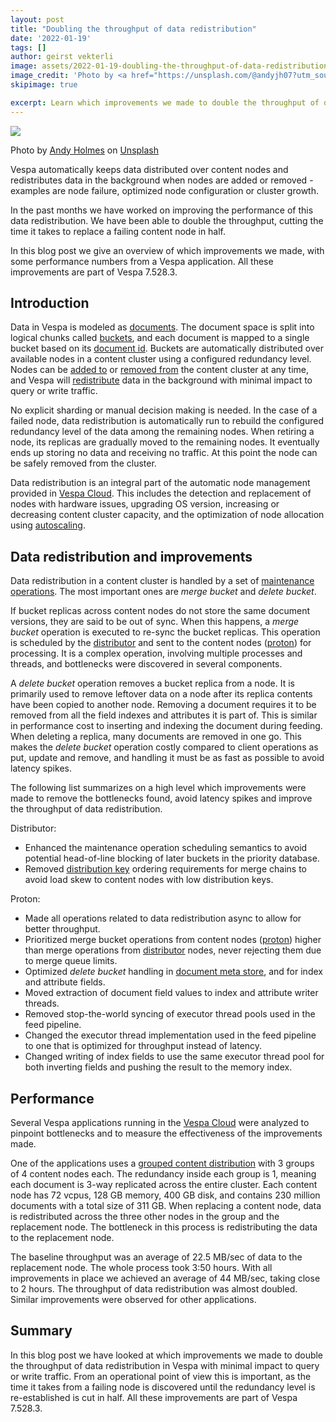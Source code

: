 ```yaml
---
layout: post 
title: "Doubling the throughput of data redistribution"
date: '2022-01-19'
tags: []
author: geirst vekterli
image: assets/2022-01-19-doubling-the-throughput-of-data-redistribution/andy-holmes-oEIFOoC3gi0-unsplash-crop.jpg
image_credit: 'Photo by <a href="https://unsplash.com/@andyjh07?utm_source=unsplash&utm_medium=referral&utm_content=creditCopyText">Andy Holmes</a> on <a href="https://unsplash.com/photos/oEIFOoC3gi0?utm_source=unsplash&utm_medium=referral&utm_content=creditCopyText">Unsplash</a>'
skipimage: true

excerpt: Learn which improvements we made to double the throughput of data redistribution in Vespa.
---
```


<img src="/assets/2022-01-19-doubling-the-throughput-of-data-redistribution/andy-holmes-oEIFOoC3gi0-unsplash-crop.jpg"/>
<p class="image-credit">
Photo by <a href="https://unsplash.com/@andyjh07">Andy Holmes</a>
on <a href="https://unsplash.com/photos/oEIFOoC3gi0">Unsplash</a>
</p>

Vespa automatically keeps data distributed over content nodes and
redistributes data in the background when nodes are added or removed - examples are node failure,
optimized node configuration or cluster growth.

In the past months we have worked on improving the performance of this data redistribution.
We have been able to double the throughput, cutting the time it takes to replace a failing content node in half.

In this blog post we give an overview of which improvements we made,
with some performance numbers from a Vespa application.
All these improvements are part of Vespa 7.528.3.


## Introduction
Data in Vespa is modeled as [documents](https://docs.vespa.ai/en/documents.html).
The document space is split into logical chunks called [buckets](https://docs.vespa.ai/en/content/buckets.html),
and each document is mapped to a single bucket based on its [document id](https://docs.vespa.ai/en/documents.html#document-ids).
Buckets are automatically distributed over available nodes in a content cluster using a configured redundancy level.
Nodes can be [added to](https://docs.vespa.ai/en/elasticity.html#adding-nodes)
or [removed from](https://docs.vespa.ai/en/elasticity.html#removing-nodes) the content cluster at any time,
and Vespa will [redistribute](https://docs.vespa.ai/en/elasticity.html) data in the background
with minimal impact to query or write traffic.

No explicit sharding or manual decision making is needed. In the case of a failed node,
data redistribution is automatically run to rebuild the configured redundancy level of the data among the remaining nodes.
When retiring a node, its replicas are gradually moved to the remaining nodes.
It eventually ends up storing no data and receiving no traffic.
At this point the node can be safely removed from the cluster.

Data redistribution is an integral part of the automatic node management provided in [Vespa Cloud](https://cloud.vespa.ai/features#operations).
This includes the detection and replacement of nodes with hardware issues, upgrading OS version,
increasing or decreasing content cluster capacity,
and the optimization of node allocation using [autoscaling](https://cloud.vespa.ai/en/autoscaling).


## Data redistribution and improvements
Data redistribution in a content cluster is handled by a set of [maintenance operations](https://docs.vespa.ai/en/content/buckets.html#maintenance-operations).
The most important ones are *merge bucket* and *delete bucket*.

If bucket replicas across content nodes do not store the same document versions,
they are said to be out of sync. When this happens, a *merge bucket* operation is executed to re-sync the bucket replicas.
This operation is scheduled by the [distributor](https://docs.vespa.ai/en/content/content-nodes.html#distributor)
and sent to the content nodes ([proton](https://docs.vespa.ai/en/proton.html)) for processing.
It is a complex operation, involving multiple processes and threads, and bottlenecks were discovered in several components.

A *delete bucket* operation removes a bucket replica from a node.
It is primarily used to remove leftover data on a node after its replica contents have been copied to another node.
Removing a document requires it to be removed from all the field indexes and attributes it is part of.
This is similar in performance cost to inserting and indexing the document during feeding.
When deleting a replica, many documents are removed in one go.
This makes the *delete bucket* operation costly compared to client operations as put, update and remove,
and handling it must be as fast as possible to avoid latency spikes.

The following list summarizes on a high level which improvements were made to remove the bottlenecks found,
avoid latency spikes and improve the throughput of data redistribution.

Distributor:
- Enhanced the maintenance operation scheduling semantics to avoid potential head-of-line blocking of later buckets
in the priority database.
- Removed [distribution key](https://docs.vespa.ai/en/reference/services-content.html#nodes)
ordering requirements for merge chains to avoid load skew to content nodes with low distribution keys.

Proton:
- Made all operations related to data redistribution async to allow for better throughput.
- Prioritized merge bucket operations from content nodes ([proton](https://docs.vespa.ai/en/proton.html))
higher than merge operations from [distributor](https://docs.vespa.ai/en/content/content-nodes.html#distributor) nodes,
never rejecting them due to merge queue limits. 
- Optimized *delete bucket* handling in [document meta store](https://docs.vespa.ai/en/attributes.html#document-meta-store),
and for index and attribute fields.
- Moved extraction of document field values to index and attribute writer threads.
- Removed stop-the-world syncing of executor thread pools used in the feed pipeline.
- Changed the executor thread implementation used in the feed pipeline to one that is optimized for throughput instead of latency. 
- Changed writing of index fields to use the same executor thread pool for both
inverting fields and pushing the result to the memory index.


## Performance
Several Vespa applications running in the [Vespa Cloud](https://cloud.vespa.ai/)
were analyzed to pinpoint bottlenecks and to measure the effectiveness of the improvements made.

One of the applications uses a [grouped content distribution](https://docs.vespa.ai/en/performance/sizing-search.html#grouped-content-distribution)
with 3 groups of 4 content nodes each. The redundancy inside each group is 1,
meaning each document is 3-way replicated across the entire cluster.
Each content node has 72 vcpus, 128 GB memory, 400 GB disk,
and contains 230 million documents with a total size of 311 GB.
When replacing a content node, data is redistributed across the three other nodes in the group and the replacement node.
The bottleneck in this process is redistributing the data to the replacement node. 

The baseline throughput was an average of 22.5 MB/sec of data to the replacement node. The whole process took 3:50 hours.
With all improvements in place we achieved an average of 44 MB/sec, taking close to 2 hours.
The throughput of data redistribution was almost doubled. Similar improvements were observed for other applications.


## Summary
In this blog post we have looked at which improvements we made to double the throughput of data redistribution in Vespa
with minimal impact to query or write traffic. From an operational point of view this is important,
as the time it takes from a failing node is discovered until the redundancy level is re-established is cut in half.
All these improvements are part of Vespa 7.528.3.

